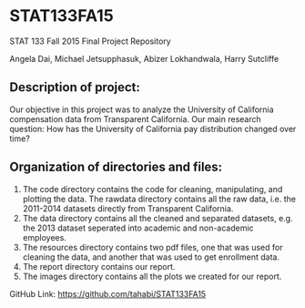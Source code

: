 # STAT133FA15

STAT 133 Fall 2015 Final Project Repository

Angela Dai, Michael Jetsupphasuk, Abizer Lokhandwala, Harry Sutcliffe

## Description of project:
  Our objective in this project was to analyze the University of California compensation data from Transparent California. Our main research question: How has the University of California pay distribution changed over time?


## Organization of directories and files:
1. The code directory contains the code for cleaning, manipulating, and plotting the data. The rawdata directory contains all the raw data, i.e. the 2011-2014 datasets directly from Transparent California.
2. The data directory contains all the cleaned and separated datasets, e.g. the 2013 dataset seperated into academic and non-academic employees.
3. The resources directory contains two pdf files, one that was used for cleaning the data, and another that was used to get enrollment data.
4. The report directory contains our report.
5. The images directory contains all the plots we created for our report.

GitHub Link: https://github.com/tahabi/STAT133FA15